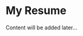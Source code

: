 <!DOCTYPE html>
<html lang="en">
<head>
  <meta charset="UTF-8">
  <meta name="viewport" content="width=device-width, initial-scale=1.0">
  <title>My Resume</title>
  <link rel="stylesheet" href="style.css">
</head>
<body>
  <h1>My Resume</h1>
  <p>Content will be added later...</p>
</body>
</html>
